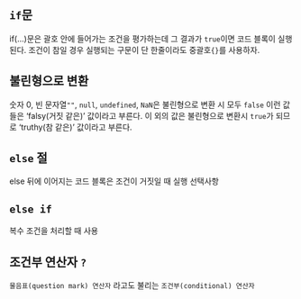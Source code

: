 ## `if`문

if(...)문은 괄호 안에 들어가는 조건을 평가하는데 그 결과가 `true`이면 코드 블록이 실행된다.
조건이 참일 경우 실행되는 구문이 단 한줄이라도 중괄호`{}`를 사용하자.

## 불린형으로 변환
숫자 0, 빈 문자열`""`, `null`, `undefined`, `NaN`은 불린형으로 변환 시 모두 `false`
 이런 값들은 ‘falsy(거짓 같은)’ 값이라고 부른다.
이 외의 값은 불린형으로 변환시 `true`가 되므로 ‘truthy(참 같은)’ 값이라고 부른다.

## `else` 절
else 뒤에 이어지는 코드 블록은 조건이 거짓일 때 실행
선택사항
## `else if`
복수 조건을 처리할 때 사용

## 조건부 연산자 `?`
`물음표(question mark) 연산자` 라고도 불리는 `조건부(conditional) 연산자`
